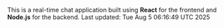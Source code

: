 This is a real-time chat application built using **React** for the frontend and **Node.js** for the backend.
Last updated: Tue Aug  5 06:16:49 UTC 2025
